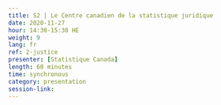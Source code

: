 ```yaml
---
title: S2 | Le Centre canadien de la statistique juridique
date: 2020-11-27
hour: 14:30-15:30 HE
weight: 9
lang: fr
ref: 2-justice
presenter: [Statistique Canada]
length: 60 minutes
time: synchronous
category: presentation
session-link:
---
```

